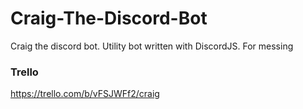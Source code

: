 # Craig-The-Discord-Bot

Craig the discord bot. Utility bot written with DiscordJS. For messing

### Trello

https://trello.com/b/vFSJWFf2/craig
